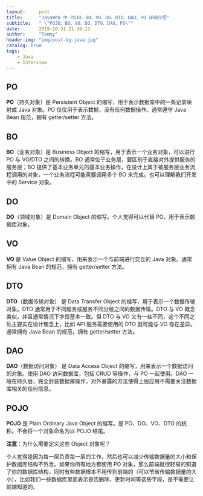 ```yaml
---
layout:     post
title:      "JavaWeb 中 POJO、BO、VO、DO、DTO、DAO、PO 详细介绍"
subtitle:   " \"POJO、BO、VO、DO、DTO、DAO、PO\""
date:       2019-10-31 21:36:13
author:     "Tommy"
header-img: "img/post-bg-java.jpg"
catalog: true
tags:
    - Java
    - Interview
---
```


## PO
**PO**（持久对象）是 Persistent Object 的缩写，用于表示数据库中的一条记录映射成 Java 对象。PO 仅仅用于表示数据，没有任何数据操作。通常遵守 Java Bean 规范，拥有 getter/setter 方法。

## BO
**BO**（业务对象）是 Business Object 的缩写，用于表示一个业务对象，可以进行 PO 与 VO/DTO 之间的转换。BO 通常位于业务层，要区别于直接对外提供服务的服务层；BO 提供了基本业务单元的基本业务操作，在设计上属于被服务层业务流程调用的对象，一个业务流程可能需要调用多个 BO 来完成。也可以理解我们开发中的 Service 对象。

## DO
**DO**（领域对象）是 Domain Object 的缩写。个人觉得可以代替 PO，用于表示数据库对象，

## VO
**VO** 是 Value Object 的缩写，用来表示一个与前端进行交互的 Java 对象。通常拥有 Java Bean 的规范，拥有 getter/setter 方法。

## DTO
**DTO**（数据传输对象） 是 Data Transfer Object 的缩写，用于表示一个数据传输对象。DTO 通常用于不同服务或服务不同分层之间的数据传输。DTO 与 VO 概念类似，并且通常情况下字段基本一致。但 DTO 与 VO 又有一些不同，这个不同之处主要实在设计理念上，比如 API 服务需要使用的 DTO 就可能与 VO 存在差异。通常拥有 Java Bean 的规范，拥有 getter/setter 方法。

## DAO
**DAO**（数据访问对象） 是 Data Access Object 的缩写，用来表示一个数据访问的对象。使用 DAO 访问数据库，包括 CRUD 等操作，与 PO 一起使用。DAO 一般在持久层，完全封装数据库操作，对外暴露的方法使得上层应用不需要关注数据库相关的任何信息。

## POJO
**POJO** 是 Plain Ordinary Java Object 的缩写。是 PO、DO、VO、DTO 的统称。不会将一个对象命名为以 POJO 结尾。


**注意**：为什么需要定义这些 Object 对象呢？

个人觉得是因为每一层负责每一层的工作，然后也可以减少传输数据量的大小和保护数据库结构不外泄。如果你所有地方都使用 PO 对象，那么前端就很轻易的知道了你的数据库结构，同时有些数据根本不用传到前端的（可以节省传输数据量的大小），比如我们一些数据库里面表示是否删除、更新时间等这些字段，是不需要让前端知道的。